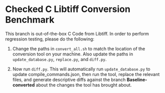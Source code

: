 # Checked C Libtiff Conversion Benchmark

This branch is out-of-the-box C Code from Libtiff. In order to perform regression testing, please do the following:

1. Change the paths in `convert_all.sh` to match the location of the conversion tool on your machine. Also update the paths in `update_database.py`, `replace.py`, and `diff.py`.

2. Now run `diff.py`. This will automatically run `update_database.py` to update compile_commands.json, then run the tool, replace the relevant files, and generate descriptive diffs against the branch **Baseline-converted** about the changes the tool has brought about.
